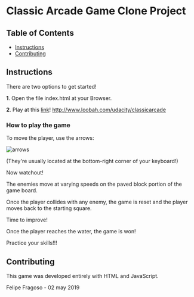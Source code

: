 # Classic Arcade Game Clone Project

## Table of Contents

- [Instructions](#instructions)
- [Contributing](#contributing)

## Instructions

There are two options to get started!

**1**. Open the file index.html at your Browser.

**2**. Play at this [link](http://www.loobah.com/udacity/classicarcade)!
http://www.loobah.com/udacity/classicarcade



### How to play the game

To move the player, use the arrows:

![arrows](http://www.loobah.com/udacity/classicarcade/images/arrows.png)

(They're usually located at the bottom-right corner of your keyboard!)


Now watchout!

The enemies move at varying speeds on the paved block portion of the game board.

Once the player collides with any enemy, the game is reset and the player moves back to the starting square.

Time to improve!


Once the player reaches the water, the game is won!

Practice your skills!!! 


## Contributing

This game was developed entirely with HTML and JavaScript.

Felipe Fragoso - 02 may 2019
